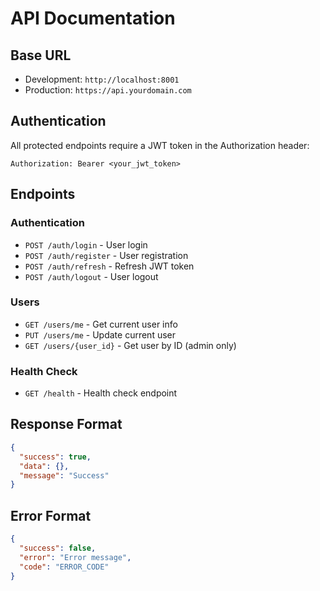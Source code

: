 # API Documentation

## Base URL
- Development: `http://localhost:8001`
- Production: `https://api.yourdomain.com`

## Authentication
All protected endpoints require a JWT token in the Authorization header:
```
Authorization: Bearer <your_jwt_token>
```

## Endpoints

### Authentication
- `POST /auth/login` - User login
- `POST /auth/register` - User registration
- `POST /auth/refresh` - Refresh JWT token
- `POST /auth/logout` - User logout

### Users
- `GET /users/me` - Get current user info
- `PUT /users/me` - Update current user
- `GET /users/{user_id}` - Get user by ID (admin only)

### Health Check
- `GET /health` - Health check endpoint

## Response Format
```json
{
  "success": true,
  "data": {},
  "message": "Success"
}
```

## Error Format
```json
{
  "success": false,
  "error": "Error message",
  "code": "ERROR_CODE"
}
```
